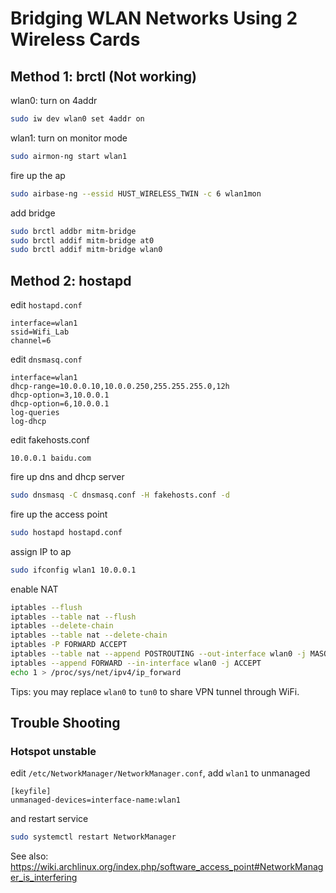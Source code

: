 # Bridging WLAN Networks Using 2 Wireless Cards

## Method 1: brctl (Not working)

wlan0: turn on 4addr

```bash
sudo iw dev wlan0 set 4addr on
```

wlan1: turn on monitor mode

```bash
sudo airmon-ng start wlan1
```

fire up the ap

```bash
sudo airbase-ng --essid HUST_WIRELESS_TWIN -c 6 wlan1mon
```

add bridge

```bash
sudo brctl addbr mitm-bridge
sudo brctl addif mitm-bridge at0
sudo brctl addif mitm-bridge wlan0
```

## Method 2: hostapd

edit `hostapd.conf`

```
interface=wlan1
ssid=Wifi_Lab
channel=6
```

edit `dnsmasq.conf`

```
interface=wlan1
dhcp-range=10.0.0.10,10.0.0.250,255.255.255.0,12h
dhcp-option=3,10.0.0.1
dhcp-option=6,10.0.0.1
log-queries
log-dhcp
```

edit fakehosts.conf

```
10.0.0.1 baidu.com
```

fire up dns and dhcp server

```bash
sudo dnsmasq -C dnsmasq.conf -H fakehosts.conf -d
```

fire up the access point

```bash
sudo hostapd hostapd.conf
```

assign IP to ap

```bash
sudo ifconfig wlan1 10.0.0.1 
```

enable NAT

```bash
iptables --flush
iptables --table nat --flush
iptables --delete-chain
iptables --table nat --delete-chain
iptables -P FORWARD ACCEPT
iptables --table nat --append POSTROUTING --out-interface wlan0 -j MASQUERADE
iptables --append FORWARD --in-interface wlan0 -j ACCEPT
echo 1 > /proc/sys/net/ipv4/ip_forward
```

Tips: you may replace `wlan0` to `tun0` to share VPN tunnel through WiFi.

## Trouble Shooting

### Hotspot unstable

edit `/etc/NetworkManager/NetworkManager.conf`, add `wlan1` to unmanaged

```
[keyfile]
unmanaged-devices=interface-name:wlan1
```

and restart service

```bash
sudo systemctl restart NetworkManager
```

See also: <https://wiki.archlinux.org/index.php/software_access_point#NetworkManager_is_interfering>